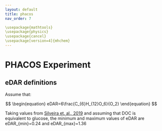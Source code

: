 ```yaml
---
layout: default
title: phacos
nav_order: 7

\usepackage{mathtools}
\usepackage{physics}
\usepackage{cancel}
\usepackage[version=4]{mhchem}
---
```


# PHACOS Experiment

## eDAR definitions
Assume that:

$$
\begin{equation}
   eDAR=6\frac{C_{6}H_{12}O_6}{O_2}
\end{equation}
$$

Taking values from [Silveira et. al., 2019](https://doi.org/10.7554/eLife.49114) and assuming that DOC is equivalent to glucose, the minimum and maximum values of eDAR are 
eDAR_{min}=0.24 and eDAR_{max}=1.36
 



